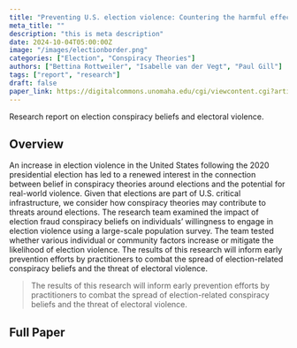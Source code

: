 ```yaml
---
title: "Preventing U.S. election violence: Countering the harmful effects of election conspiracy theories"
meta_title: ""
description: "this is meta description"
date: 2024-10-04T05:00:00Z
image: "/images/electionborder.png"
categories: ["Election", "Conspiracy Theories"]
authors: ["Bettina Rottweiler", "Isabelle van der Vegt", "Paul Gill"]
tags: ["report", "research"]
draft: false
paper_link: https://digitalcommons.unomaha.edu/cgi/viewcontent.cgi?article=1092&context=ncitereportsresearch
---
```


Research report on election conspiracy beliefs and electoral violence.

<!--more-->

## Overview

An increase in election violence in the United States following the 2020 presidential election has led to a renewed interest in the connection between belief in conspiracy theories around elections and the potential for real-world violence. Given that elections are part of U.S. critical infrastructure, we consider how conspiracy theories may contribute to threats around elections. The research team examined the impact of election fraud conspiracy beliefs on individuals’ willingness to engage in election violence using a large-scale population survey. The team tested whether various individual or community factors increase or mitigate the likelihood of election violence. The results of this research will inform early prevention efforts by practitioners to combat the spread of election-related conspiracy beliefs and the threat of electoral violence.

> The results of this research will inform early prevention efforts by practitioners to combat the spread of election-related conspiracy beliefs and the threat of electoral violence.

## Full Paper